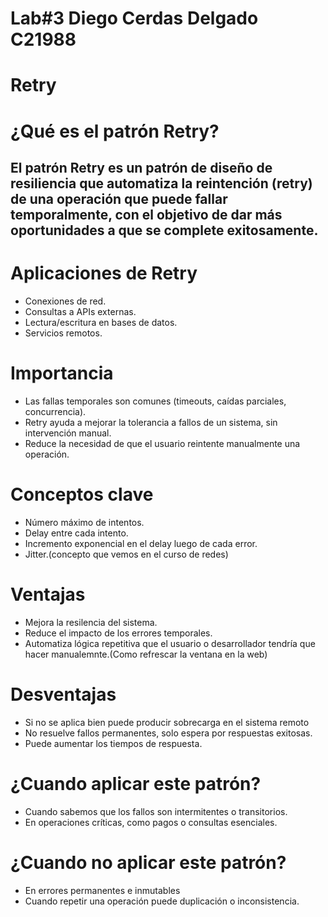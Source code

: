 # Lab#3 Diego Cerdas Delgado C21988

# Retry

# ¿Qué es el patrón Retry?

## El patrón Retry es un patrón de diseño de resiliencia que automatiza la reintención (retry) de una operación que puede fallar temporalmente, con el objetivo de dar más oportunidades a que se complete exitosamente.

# Aplicaciones de Retry

- Conexiones de red.
- Consultas a APIs externas.
- Lectura/escritura en bases de datos.
- Servicios remotos.

# Importancia

- Las fallas temporales son comunes (timeouts, caídas parciales, concurrencia).
- Retry ayuda a mejorar la tolerancia a fallos de un sistema, sin intervención manual.
- Reduce la necesidad de que el usuario reintente manualmente una operación.

# Conceptos clave

- Número máximo de intentos.
- Delay entre cada intento.
- Incremento exponencial en el delay luego de cada error.
- Jitter.(concepto que vemos en el curso de redes)

# Ventajas
- Mejora la resilencia del sistema. 
- Reduce el impacto de los errores temporales.
- Automatiza lógica repetitiva que el usuario o desarrollador tendría que hacer manualemnte.(Como refrescar la ventana en la web)

# Desventajas
- Si no se aplica bien puede producir sobrecarga en el sistema remoto
- No resuelve fallos permanentes, solo espera por respuestas exitosas.
- Puede aumentar los tiempos de respuesta.

# ¿Cuando aplicar este patrón?
 - Cuando sabemos que los fallos son intermitentes o transitorios.
 - En operaciones críticas, como pagos o consultas esenciales.

# ¿Cuando no aplicar este patrón?
- En errores permanentes e inmutables
- Cuando repetir una operación puede duplicación o inconsistencia.